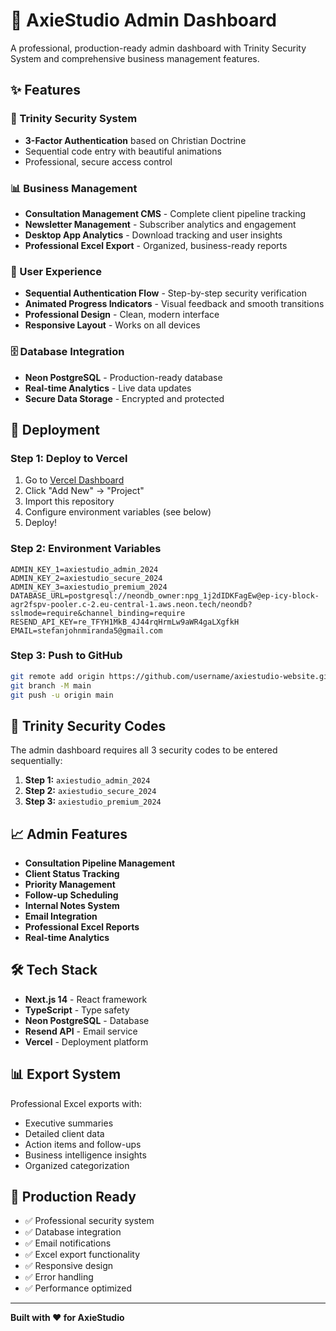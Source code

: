 # 🚀 AxieStudio Admin Dashboard

A professional, production-ready admin dashboard with Trinity Security System and comprehensive business management features.

## ✨ Features

### 🔐 Trinity Security System
- **3-Factor Authentication** based on Christian Doctrine
- Sequential code entry with beautiful animations
- Professional, secure access control

### 📊 Business Management
- **Consultation Management CMS** - Complete client pipeline tracking
- **Newsletter Management** - Subscriber analytics and engagement
- **Desktop App Analytics** - Download tracking and user insights
- **Professional Excel Export** - Organized, business-ready reports

### 🎨 User Experience
- **Sequential Authentication Flow** - Step-by-step security verification
- **Animated Progress Indicators** - Visual feedback and smooth transitions
- **Professional Design** - Clean, modern interface
- **Responsive Layout** - Works on all devices

### 🗄️ Database Integration
- **Neon PostgreSQL** - Production-ready database
- **Real-time Analytics** - Live data updates
- **Secure Data Storage** - Encrypted and protected

## 🚀 Deployment

### Step 1: Deploy to Vercel
1. Go to [Vercel Dashboard](https://vercel.com/dashboard)
2. Click "Add New" → "Project"
3. Import this repository
4. Configure environment variables (see below)
5. Deploy!

### Step 2: Environment Variables
```
ADMIN_KEY_1=axiestudio_admin_2024
ADMIN_KEY_2=axiestudio_secure_2024
ADMIN_KEY_3=axiestudio_premium_2024
DATABASE_URL=postgresql://neondb_owner:npg_1j2dIDKFagEw@ep-icy-block-agr2fspv-pooler.c-2.eu-central-1.aws.neon.tech/neondb?sslmode=require&channel_binding=require
RESEND_API_KEY=re_TFYH1MkB_4J44rqHrmLw9aWR4gaLXgfkH
EMAIL=stefanjohnmiranda5@gmail.com
```

### Step 3: Push to GitHub
```bash
git remote add origin https://github.com/username/axiestudio-website.git
git branch -M main
git push -u origin main
```

## 🔐 Trinity Security Codes

The admin dashboard requires all 3 security codes to be entered sequentially:

1. **Step 1:** `axiestudio_admin_2024`
2. **Step 2:** `axiestudio_secure_2024`
3. **Step 3:** `axiestudio_premium_2024`

## 📈 Admin Features

- **Consultation Pipeline Management**
- **Client Status Tracking**
- **Priority Management**
- **Follow-up Scheduling**
- **Internal Notes System**
- **Email Integration**
- **Professional Excel Reports**
- **Real-time Analytics**

## 🛠️ Tech Stack

- **Next.js 14** - React framework
- **TypeScript** - Type safety
- **Neon PostgreSQL** - Database
- **Resend API** - Email service
- **Vercel** - Deployment platform

## 📊 Export System

Professional Excel exports with:
- Executive summaries
- Detailed client data
- Action items and follow-ups
- Business intelligence insights
- Organized categorization

## 🎯 Production Ready

- ✅ Professional security system
- ✅ Database integration
- ✅ Email notifications
- ✅ Excel export functionality
- ✅ Responsive design
- ✅ Error handling
- ✅ Performance optimized

---

**Built with ❤️ for AxieStudio**
